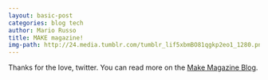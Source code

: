 ```yaml
---
layout: basic-post
categories: blog tech
author: Mario Russo
title: MAKE magazine!
img-path: http://24.media.tumblr.com/tumblr_lif5xbmBO81qgkp2eo1_1280.png
---
```

Thanks for the love, twitter. You can read more on the [Make Magazine Blog](http://bit.ly/hzJzi5).
